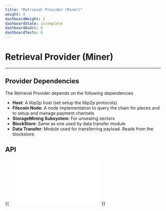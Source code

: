 ```yaml
---
title: "Retrieval Provider (Miner)"
weight: 4
dashboardWeight: 2
dashboardState: incomplete
dashboardAudit: 0
dashboardTests: 0
---
```


# Retrieval Provider (Miner)
---

## Provider Dependencies

The Retrieval Provider depends on the following dependencies

- **Host**: A libp2p host (set setup the libp2p protocols)
- **Filecoin Node**: A node implementation to query the chain for pieces and to setup and manage payment channels
- **StorageMining Subsystem**: For unsealing sectors
- **BlockStore**: Same as one used by data transfer module
- **Data Transfer**: Module used for transferring payload. Reads from the blockstore.

## API

{{<embed src="/modules/go-fil-markets/retrievalmarket/provider.go"  lang="go">}}